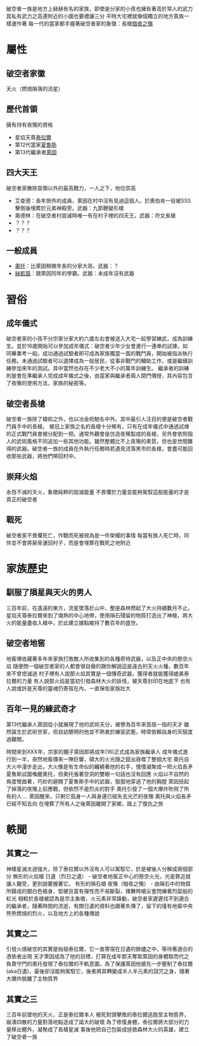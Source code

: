 <!-- TITLE: 破空者一族 -->
<!-- SUBTITLE: 有形之物終將毀滅 -->

破空者一族是地方上赫赫有名的家族，即使是分家的小孩也擁有著高於常人的武力
其私有武力之高連附近的小國也要禮讓三分
平時大宅裡就像個獨立的地方貴族一樣運作著
每一代的當家都手握著破空者家的象徵：長槍[暗夜之殤](/物品/夜殤)
# 屬性
## 破空者家徽
天火（燃燒隕落的流星）
## 歷代首領
擁有持有夜殤的資格
* 星焰天尊[泰拉爾](/角色/泰拉爾)
* 第12代當家[夏魯斯](/角色/夏魯斯)
* 第13代繼承者[萊因](/角色/萊因)

## 四大天王
破空者家撇除首領以外的最高戰力，一人之下，地位崇高
* 艾查德：長年旅外的成員，萊因在村中沒有見過這個人。於奧伯肯一役被SSS擊倒後埋葬於元素神殿旁。武器：九節鞭變形槍
* 奧德林：在破空者村毀滅時唯一有在村子裡的四天王。武器：符文長槍
* ？？？
* ？？？
## 一般成員
* [奧托](/角色/奧托)：比萊因稍微年長的分家大哥。武器：？
* [絲凱茵](/角色/絲凱茵)：跟萊因同年的學霸。武器：未成年沒有武器

# 習俗
## 成年儀式
破空者家的小孩不分宗家分家大約六歲左右會被送入大宅一起學習練武，成為訓練生。並於16歲開始可以參加成年儀式：破空者少年少女會進行一連串的試煉，如同畢業考一般。成功通過試驗者即可成為家族獨當一面的戰鬥員，開始被指派執行任務。未通過試驗者可以選擇成為一般居民，從事非戰鬥的輔助工作，或是繼續訓練參加來年的測試。其中當然也存在不少老大不小的萬年訓練生。
繼承者的訓練則是會在準繼承人完成成年儀式之後，由當家與繼承者兩人閉門傳授，其內容包含了夜殤的使用方法，家族的秘密等。
## 破空者長槍
破空者一族除了槍術之外，也以冶金術馳名中外。其中最引人注目的便是破空者戰鬥員手中的長槍。
被冠上家族之名的長槍十分稀有，只有在成年儀式中通過試煉的正式戰鬥員會被分配到一把。通常外觀會是仿造夜殤製成的長槍，另外會依照個人的武術風格不同追加一些其他功能。雖然整體比不上夜殤的素質，但也是世間難得的武器。破空者一族的成員在外執行任務時若遇見流落黑市的長槍，會盡可能回收那些武器，將他們帶回村中。
## 崇拜火焰
永恆不滅的天火，象徵純粹的毀滅能量
不畏懼於力量並能夠駕馭這股能量的才是真正的破空者
## 戰死
破空者家不畏懼死亡，作戰而死被視為是一件榮耀的事情
每當有族人死亡時，同伴並不會將屍骨運回村子，而是會埋葬在戰死之地附近
# 家族歷史
## 馴服了隕星與天火的男人
三百年前，在遙遠的東方，流星墜落於山中，整座森林燃起了大火持續數月不止。
星焰天尊泰拉爾來到了熾熱的中心地帶，使用隕石殘留的物質打造出了神槍，將大火的能量盡收入槍中，於此建立據點維持了數百年的盛世。

## 破空者地窖
地窖裡收藏著多年來家族打敗敵人所收集到的各種奇特武器，以及正中央的懸空火焰
隨便問一個破空者家的人都會很自傲的跟你解說這是遠古的天火火種，數百年來不曾熄滅過
村子裡有人說那火焰其實是一個傳奇武器，獲得者就能獲得媲美泰拉爾的力量
有人說那火焰是當初引發森林大火的妖怪，被天尊封印在地底下
也有人說或許是天尊的靈魂仍寄宿在內，一直保佑家族壯大
## 百年一見的練武奇才
第13代繼承人萊因從小就展現了他的武術天分，被譽為百年來首屈一指的天才
雖然誕生於武術世家，但自幼聰明的他並不熱衷於練習武藝，時常依賴自身的天賦度過難關。

時間來到XXX年，宗家的獨子萊因即將成年(16)正式成為家族繼承人
成年儀式進行到一半，突然地窖傳來一陣巨響，碩大的火光隨之竄出吞噬了整個大宅
奧托自大火中漫步走出，大火像是有生命似的纏繞著他的右手，慢慢凝聚成一把火焰長矛
夏魯斯試圖喚醒奧托，但奧托張著空洞的雙眼一句話也沒有回應
火焰以不自然的角度彎曲著，巧妙的避開了夏魯斯手中的武器，狠狠地穿過了他的胸膛
萊因撿起了掉落的夜殤上前應戰，但依然不是烈炎的對手
奧托引發了一個大爆炸吹飛了所有的人
...
萊因醒來，只剩它孤身一人與身邊已經失去光芒的夜殤
奧托與火焰長矛已經不知去向
在埋葬了所有人之後萊因離開了家鄉，踏上了復仇之旅

# 軼聞
## 其實之一
神槍星滅太過強大，除了泰拉爾以外沒有人可以駕馭它，於是被後人分解成兩個部分
無形的火焰槍 日遺（烈日之遺） - 破空者地窖正中心的懸空火光，光是靠近就讓人難受，更別說要握著它。
有形的隕石槍 夜殤（暗夜之殤） - 由隕石中的物質所鑄成的銀白色槍身，堅硬且富有彈性而不易斷裂，揮舞時槍尖會閃爍著烈燄般的紅光
相較於長槍被認為是宗主象徵，火元素非常躁動，破空者家遲遲找不到適合的繼承者，隨著時間的流逝，有關日遺的資料也跟著失傳了，留下的僅有地窖中央熊熊燃燒的烈火，以及地方上的各種傳說
## 其實之二
引發火燒破空的其實是始祖泰拉爾，它一直寄宿在日遺的餘燼之中，等待著適合的憑依者出現
天才萊因成為了他的目標，打算在成年那天奪取萊因的身體取而代之
負責守門的奧托發現了泰拉爾的不軌意圖，為了保護萊因他搶先一步壓制了泰拉爾(aka日遺)，最後卻沒能夠駕馭它，後者將其轉變成半人半元素的詛咒之身，隨著大爆炸脱離了主物質界
## 其實之三
三百年前墜地的天火，正是泰拉爾本人
被死對頭擊敗的泰拉爾逃跑至主物質界，崩潰四散的力量對落地點造成了諾大的破壞
為了修復身體，泰拉爾將大部分的力量移出體外，凝聚成了長槍星滅
事後他把自己包裝成拯救森林大火的英雄，建立了破空者一族